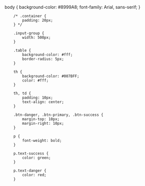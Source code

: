 body {
            background-color: #8999A8;
            font-family: Arial, sans-serif;
        }

        /* .container {
            padding: 20px;
        } */

        .input-group {
            width: 500px;
        }

        .table {
            background-color: #fff;
            border-radius: 5px;
        }

        th {
            background-color: #007BFF;
            color: #fff;
        }

        th, td {
            padding: 10px;
            text-align: center;
        }

        .btn-danger, .btn-primary, .btn-success {
            margin-top: 10px;
            margin-right: 10px;
        }

        p {
            font-weight: bold;
        }

        p.text-success {
            color: green;
        }

        p.text-danger {
            color: red;
        }

